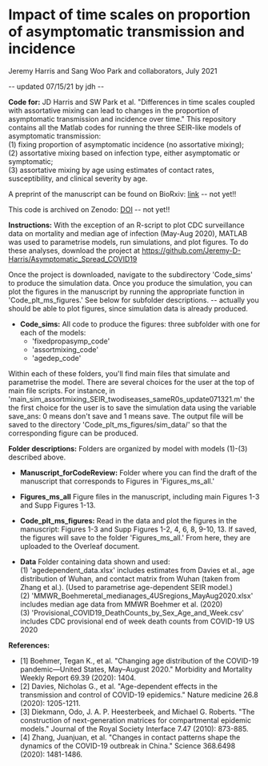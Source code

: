 # Impact of time scales on proportion of asymptomatic transmission and incidence
Jeremy Harris and Sang Woo Park and collaborators, July 2021

 -- updated 07/15/21 by jdh --

**Code for:** JD Harris and SW Park et al. "Differences in time scales coupled with assortative mixing can lead to changes in the proportion of asymptomatic transmission and incidence over time." This repository contains all the Matlab codes for running the three SEIR-like models of asymptomatic transmission: <br>
(1) fixing proportion of asymptomatic incidence (no assortative mixing); <br>
(2) assortative mixing based on infection type, either asymptomatic or symptomatic; <br>
(3) assortative mixing by age using estimates of contact rates, susceptibility, and clinical severity by age.

A preprint of the manuscript can be found on BioRxiv: [link](XXX) -- not yet!!

This code is archived on Zenodo: [DOI](XXX) -- not yet!!

**Instructions:** With the exception of an R-script to plot CDC surveillance data on mortality and median age of infection (May-Aug 2020), MATLAB was used to parametrise models, run simulations, and plot figures. To do these analyses, download the project at https://github.com/Jeremy-D-Harris/Asymptomatic_Spread_COVID19

Once the project is downloaded, navigate to the subdirectory 'Code_sims' to produce the simulation data. Once you produce the simulation, you can plot the figures in the manuscript by running the appropriate function in 'Code_plt_ms_figures.' See below for subfolder descriptions. -- actually you should be able to plot figures, since simulation data is already produced.

- **Code_sims:** All code to produce the figures: three subfolder with one for each of the models: <br>
  - 'fixedpropasymp_code' <br>
  - 'assortmixing_code' <br>
  - 'agedep_code'

Within each of these folders, you'll find main files that simulate and parametrise the model. There are several choices for the user at the top of main file scripts. For instance, in 'main_sim_assortmixing_SEIR_twodiseases_sameR0s_update071321.m' the the first choice for the user is to save the simulation data using the variable save_ans: 0 means don't save and 1 means save. The output file will be saved to the directory 'Code_plt_ms_figures/sim_data/' so that the corresponding figure can be produced.

**Folder descriptions:** Folders are organized by model with models (1)-(3) described above.

- **Manuscript_forCodeReview:** Folder where you can find the draft of the manuscript that corresponds to Figures in 'Figures_ms_all.'

- **Figures_ms_all** Figure files in the manuscript, including main Figures 1-3 and Supp Figures 1-13.

- **Code_plt_ms_figures:**
 Read in the data and plot the figures in the manuscript: Figures 1-3 and Supp Figures 1-2, 4, 6, 8, 9-10, 13. If saved, the figures will save to the folder 'Figures_ms_all.' From here, they are uploaded to the Overleaf document.

- **Data** Folder containing data shown and used: <br>
(1) 'agedependent_data.xlsx' includes estimates from Davies et al., age distribution of Wuhan, and contact matrix from Wuhan (taken from Zhang et al.). (Used to parametrise age-dependent SEIR model.) <br>
(2) 'MMWR_Boehmeretal_medianages_4USregions_MayAug2020.xlsx' includes median age data from MMWR Boehmer et al. (2020) <br>
(3) 'Provisional_COVID19_DeathCounts_by_Sex_Age_and_Week.csv' includes CDC provisional end of week death counts from
COVID-19 US 2020


**References:**
- [1] Boehmer, Tegan K., et al. "Changing age distribution of the COVID-19 pandemic—United States, May–August 2020." Morbidity and Mortality Weekly Report 69.39 (2020): 1404.
- [2] Davies, Nicholas G., et al. "Age-dependent effects in the transmission and control of COVID-19 epidemics." Nature medicine 26.8 (2020): 1205-1211.
- [3] Diekmann, Odo, J. A. P. Heesterbeek, and Michael G. Roberts. "The construction of next-generation matrices for compartmental epidemic models." Journal of the Royal Society Interface 7.47 (2010): 873-885.
- [4] Zhang, Juanjuan, et al. "Changes in contact patterns shape the dynamics of the COVID-19 outbreak in China." Science 368.6498 (2020): 1481-1486.
